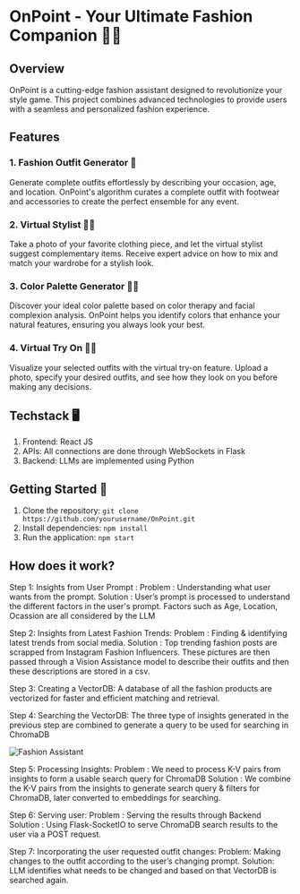 # OnPoint - Your Ultimate Fashion Companion 👗👠

## Overview

OnPoint is a cutting-edge fashion assistant designed to revolutionize your style game. This project combines advanced technologies to provide users with a seamless and personalized fashion experience.

## Features

### 1. Fashion Outfit Generator 🌟

Generate complete outfits effortlessly by describing your occasion, age, and location. OnPoint's algorithm curates a complete outfit with footwear and accessories to create the perfect ensemble for any event.

### 2. Virtual Stylist 📸💄

Take a photo of your favorite clothing piece, and let the virtual stylist suggest complementary items. Receive expert advice on how to mix and match your wardrobe for a stylish look.

### 3. Color Palette Generator 🎨🌈

Discover your ideal color palette based on color therapy and facial complexion analysis. OnPoint helps you identify colors that enhance your natural features, ensuring you always look your best.

### 4. Virtual Try On 🤳👗

Visualize your selected outfits with the virtual try-on feature. Upload a photo, specify your desired outfits, and see how they look on you before making any decisions.

## Techstack 🖥️

1. Frontend: React JS
2. APIs: All connections are done through WebSockets in Flask
3. Backend: LLMs are implemented using Python


## Getting Started 🚀

1. Clone the repository: `git clone https://github.com/yourusername/OnPoint.git`
2. Install dependencies: `npm install`
3. Run the application: `npm start`

## How does it work?

Step 1: Insights from User Prompt : Problem : Understanding what user wants from the prompt. Solution : User’s prompt is processed to understand the different factors in the user's prompt. Factors such as Age, Location, Ocassion are all considered by the LLM

Step 2: Insights from Latest Fashion Trends: Problem : Finding & identifying latest trends from social media. Solution : Top trending fashion posts are scrapped from Instagram Fashion Influencers. These pictures are then passed through a Vision Assistance model to describe their outfits and then these descriptions are stored in a csv.

Step 3: Creating a VectorDB: A database of all the fashion products are vectorized for faster and efficient matching and retrieval.

Step 4: Searching the VectorDB: The three type of insights generated in the previous step are combined to generate a query to be used for searching in ChromaDB

![Fashion Assistant](Diagram1.png)


Step 5: Processing Insights: Problem : We need to process K-V pairs from insights to form a usable search query for ChromaDB Solution : We combine the K-V pairs from the insights to generate search query & filters for ChromaDB, later converted to embeddings for searching.



Step 6: Serving user: Problem : Serving the results through Backend Solution : Using Flask-SocketIO to serve ChromaDB search results to the user via a POST request.

Step 7: Incorporating the user requested outfit changes: Problem: Making changes to the outfit according to the user’s changing prompt. Solution: LLM identifies what needs to be changed and based on that VectorDB is searched again.
